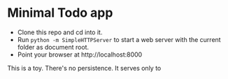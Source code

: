 # Minimal Todo app

* Clone this repo and cd into it.  
* Run `python -m SimpleHTTPServer` to start a web server with the current folder as document root.  
* Point your browser at http://localhost:8000

This is a toy. There's no persistence. It serves only to 
